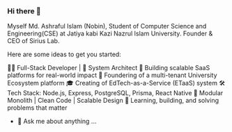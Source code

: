 ### Hi there 👋

Myself Md. Ashraful Islam (Nobin), Student of Computer Science and Engineering(CSE) at Jatiya kabi Kazi Nazrul Islam University.
Founder & CEO of Sirius Lab.

Here are some ideas to get you started:

👨‍💻 Full-Stack Developer | 🔧 System Architect
🚀 Building scalable SaaS platforms for real-world impact
🏫 Foundering of a multi-tenant University Ecosystem platform
🎓 Creating of EdTech-as-a-Service (ETaaS) system
🛠️ Tech Stack: Node.js, Express, PostgreSQL, Prisma, React Native
🧠 Modular Monolith | Clean Code | Scalable Design
🌱 Learning, building, and solving problems that matter

- 💬 Ask me about anything ...
